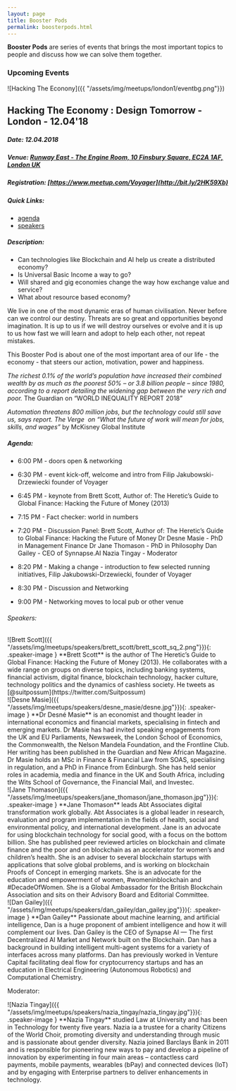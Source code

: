 ```yaml
---
layout: page
title: Booster Pods
permalink: boosterpods.html
---
```


**Booster Pods** are series of events that brings the most important topics to people and discuss how we can solve them together. 

### Upcoming Events

![Hacking The Econony]({{ "/assets/img/meetups/london1/eventbg.png"}})

## Hacking The Economy : Design Tomorrow - London - 12.04'18 

##### Date: 12.04.2018

##### Venue: [Runway East - The Engine Room, 10 Finsbury Square, EC2A 1AF, London UK](https://www.google.co.uk/maps/place/Runway+East+Moorgate/@51.5212177,-0.0893544,17z/data=!3m1!4b1!4m5!3m4!1s0x48761ca61c3f6463:0x6cd61a7911172e1a!8m2!3d51.5212144!4d-0.0871657)

#####  Registration: [https://www.meetup.com/Voyager](http://bit.ly/2HK59Xb)

##### Quick Links: 
- [agenda](#agenda)
- [speakers](#speakers)

##### Description: 

- Can technologies like Blockchain and AI help us create a distributed economy? 
- Is Universal Basic Income a way to go? 
- Will shared and gig economies change the way how exchange value and service?
- What about resource based economy?  

We live in one of the most dynamic eras of human civilisation. Never before can we control our destiny. Threats are so great and opportunities beyond imagination. 
It is up to us if we will destroy ourselves or evolve and it is up to us how fast we will learn and adopt to help each other, not repeat mistakes.

This Booster Pod is about one of the most important area of our life - the economy - that steers our action, motivation, power and happiness.  

*The richest 0.1% of the world’s population have increased their combined wealth by as much as the poorest 50% – or 3.8 billion people – since 1980, according to a report detailing the widening gap between the very rich and poor.*
The Guardian on “WORLD INEQUALITY REPORT 2018”

*Automation threatens 800 million jobs, but the technology could still save us, says report.
The Verge  on “What the future of work will mean for jobs, skills, and wages”*
by McKisney Global Institute

##### Agenda:

- 6:00 PM - doors open & networking

- 6:30 PM - event kick-off, welcome and intro from Filip Jakubowski-Drzewiecki founder of Voyager 

- 6:45 PM - keynote from Brett Scott, Author of: The Heretic’s Guide to Global Finance: Hacking the 	Future of Money (2013)

- 7:15 PM - Fact checker: world in numbers 

- 7:20 PM - Discussion Panel: 
	Brett Scott, Author of: The Heretic’s Guide to Global Finance: Hacking the Future of Money
	Dr Desne Masie - PhD in Management Finance
	Dr Jane Thomason - PhD in Philosophy
	Dan Gailey - CEO of Synnapse.AI
	Nazia Tingay - Moderator

- 8:20 PM - Making a change - introduction to few selected running initiatives, Filip Jakubowski-Drzewiecki, founder of Voyager 

- 8:30 PM - Discussion and Networking

- 9:00 PM - Networking moves to local pub or other venue 

###### Speakers: 

<div class="row speaker_row" markdown="1" >
![Brett Scott]({{ "/assets/img/meetups/speakers/brett_scott/brett_scott_sq_2.png"}}){: .speaker-image }
**Brett Scott** is the author of The Heretic’s Guide to Global Finance: Hacking the Future of Money (2013). He collaborates with a wide range on groups on diverse topics, including banking systems, financial activism, digital finance, blockchain technology, hacker culture, technology politics and the dynamics of cashless society. He tweets as [@suitpossum](https://twitter.com/Suitpossum)
</div>

<div class="row speaker_row" markdown="1">
![Desne Masie]({{ "/assets/img/meetups/speakers/desne_masie/desne.jpg"}}){: .speaker-image } **Dr Desné Masie** is an economist and thought leader in international economics and financial markets, specialising in fintech and emerging markets. Dr Masie has had invited speaking engagements from the UK and EU Parliaments, Newsweek, the London School of Economics, the Commonwealth, the Nelson Mandela Foundation, and the Frontline Club. Her writing has been published in the Guardian and New African Magazine. Dr Masie holds an MSc in Finance & Financial Law from SOAS, specialising in regulation, and a PhD in Finance from Edinburgh. She has held senior roles in academia, media and finance in the UK and South Africa, including the Wits School of Governance, the Financial Mail, and Investec. 
</div>
<div class="row speaker_row" markdown="1">
![Jane Thomason]({{ "/assets/img/meetups/speakers/jane_thomason/jane_thomason.jpg"}}){: .speaker-image } **Jane Thomason** leads  Abt Associates digital transformation work globally. Abt Associates is a global leader in research, evaluation and program implementation in the fields of health, social and environmental policy, and international development. Jane is an advocate for using blockchain technology for social good, with a focus on the bottom billion. She has published peer reviewed articles on blockchain and climate finance and the poor and on blockchain as an accelerator for women’s and children’s health. She is an adviser to several blockchain startups with applications that solve global problems, and is working on blockchain Proofs of Concept in emerging markets. She is an advocate for the education and empowerment of women, #womeninblockchain and #DecadeOfWomen.  She is a Global Ambassador for the British Blockchain Association and sits on their Advisory Board and Editorial Committee.
</div>

<div class="row speaker_row" markdown="1">
![Dan Gailey]({{ "/assets/img/meetups/speakers/dan_gailey/dan_gailey.jpg"}}){: .speaker-image } 
**Dan Gailey** Passionate about machine learning, and artificial intelligence, Dan is a huge proponent of ambient intelligence and how it will complement our lives. Dan Gailey is the CEO of Synapse AI — The first Decentralized AI Market and Network built on the Blockchain. Dan has a background in building intelligent multi-agent systems for a variety of interfaces across many platforms. Dan has previously worked in Venture Capital facilitating deal flow for cryptocurrency startups and has an education in Electrical Engineering (Autonomous Robotics) and Computational Chemistry.
</div>

Moderator: 
<div class="row speaker_row" markdown="1">
![Nazia Tingay]({{ "/assets/img/meetups/speakers/nazia_tingay/nazia_tingay.jpg"}}){: .speaker-image } **Nazia Tingay** studied Law at University and has been in Technology for twenty five years. Nazia ia a trustee for a charity Citizens of the World Choir, promoting diversity and understanding through music and is passionate about gender diversity. Nazia joined Barclays Bank in 2011 and is responsible for pioneering new ways to pay and develop a pipeline of innovation by experimenting in four main areas – contactless card payments, mobile payments, wearables (bPay) and connected devices (IoT) and by engaging with Enterprise partners to deliver enhancements in technology.
</div>